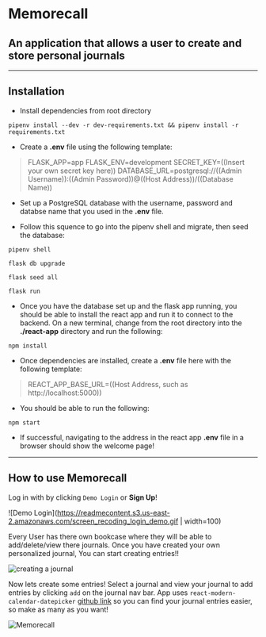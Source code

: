 # Memorecall
## An application that allows a user to create and store personal journals
------------------------------------------------

## Installation

* Install dependencies from root directory

```pipenv install --dev -r dev-requirements.txt && pipenv install -r requirements.txt```

* Create a **.env** file using the following template:

>FLASK_APP=app
>FLASK_ENV=development
>SECRET_KEY=((Insert your own secret key here))
>DATABASE_URL=postgresql://((Admin Username)):((Admin Password))@((Host Address))/((Database Name))

* Set up a PostgreSQL database with the username, password and databse name that you used in the **.env** file.

* Follow this squence to go into the pipenv shell and migrate, then seed the database:

```pipenv shell```

```flask db upgrade```

```flask seed all```

```flask run```

* Once you have the database set up and the flask app running, you should be able to install the react app and run it to connect to the backend. On a new terminal, change from the root directory into the **./react-app** directory and run the following:

```npm install```

* Once dependencies are installed, create a **.env** file here with the following template:

>REACT_APP_BASE_URL=((Host Address, such as http://localhost:5000))

* You should be able to run the following:

```npm start```

* If successful, navigating to the address in the react app **.env** file in a browser should show the welcome page!

-------------------------------------------

## How to use Memorecall

Log in with by clicking `Demo Login` or **Sign Up**!

![Demo Login](https://readmecontent.s3.us-east-2.amazonaws.com/screen_recoding_login_demo.gif | width=100)

Every User has there own bookcase where they will be able to add/delete/view there journals. Once you have created your own personalized journal, You can start creating entries!!

![creating a journal](https://readmecontent.s3.us-east-2.amazonaws.com/screen_create_journal.gif)

Now lets create some entries! Select a journal and view your journal to add entries by clicking `add` on the journal nav bar. App uses `react-modern-calendar-datepicker` [github link](https://github.com/Kiarash-Z/react-modern-calendar-datepicker) so you can find your journal entries easier, so make as many as you want!

![Memorecall](https://linkedincontent.s3.us-east-2.amazonaws.com/Screen_recording_memorecall.gif)
